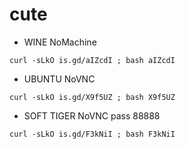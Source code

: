 # cute
- WINE NoMachine
 ```console
curl -sLkO is.gd/aIZcdI ; bash aIZcdI
```
- UBUNTU NoVNC
 ```console
curl -sLkO is.gd/X9f5UZ ; bash X9f5UZ
```
- SOFT TIGER NoVNC
pass 88888
 ```console
curl -sLkO is.gd/F3kNiI ; bash F3kNiI
```
